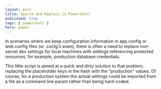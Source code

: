 ```yaml
---
layout: post
title: Search and Replace in Powershell
published: true 
tags: [ powershell ]
hero: power
---
```


In scenarios where we keep configuration information in app.config or web.config files (or .cscfg's even), 
there is often a need to replace non-secret dev settings for local machines with settings referencing 
protected resources, for example, production database credentials.

This little script is aimed at a quick and dirty solution to that problem, replacing the placeholder 
keys in the hash with the "production" values. Of course, for a production system the actual settings 
could be imported from a file as a command line param rather than being hard-coded.    

<script src="https://gist.github.com/deejaygraham/08ee6b415e2bebc2c427.js"></script>
